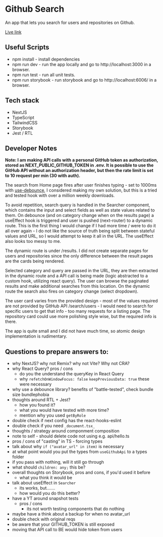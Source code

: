 # Github Search

An app that lets you search for users and repositories on Github.

<a href="https://github-search-topaz.vercel.app/" target="_blank">Live link </a>

## Useful Scripts

- npm install - install dependencies
- npm run dev - run the app locally and go to http://localhost:3000 in a browser.
- npm run test - run all unit tests.
- npm run storybook - run storybook and go to http://localhost:6006/ in a browser.

## Tech stack

- NextJS
- TypeScript
- TailwindCSS
- Storybook
- Jest / RTL

## Developer Notes

<b>Note: I am making API calls with a personal GitHub token as authorization, stored as NEXT_PUBLIC_GITHUB_TOKEN in .env. It is possible to use the GitHub API without an authorization header, but then the rate limit is set to 10 request per min (30 with auth).</b>

The search from Home page fires after user finishes typing - set to 1000ms with <a href="https://www.npmjs.com/package/use-debounce" target="_blank">use-debounce</a>, I considered making my own solution, but this is a tried and tested hook with over a million weekly downloads.

To avoid repetition, search query is handled in the Searcher component, which contains the input and select fields as well as state values related to them. On debounce (and on category change when on the results page) a useEffect hook is triggered and user is pushed (next-router) to a dynamic route. This is the first thing I would change if I had more time / were to do it all over again - I do not like the source of truth being split between stateful values and URL, so I would attempt to keep it all in the URL. The useEffect also looks too messy to me.

The dynamic route is under /results. I did not create separate pages for users and repositories since the only difference between the result pages are the cards being rendered.

Selected category and query are passed in the URL, they are then extracted in the dynamic route and a API call is being made (logic abstracted to a custom hook, utilizing react query).
The user can browse the paginated results and make additional searches from this location. On the dynamic route the search also fires on category change (select dropdown).

The user card varies from the provided design - most of the values required are not provided by GitHub API /search/users - I would need to search for specific users to get that info - too many requests for a listing page.
The repository card could use more polishing style wise, but the required info is there.

The app is quite small and I did not have much time, so atomic design implementation is rudimentary.

## Questions to prepare answers to:

- why NextJS? why not Remix? why not Vite? Why not CRA?
- why React Query? pros / cons
  - do you the understand the queryKey in React Query
  - why `refetchOnWindowFocus: false` `keepPreviousData: true` these were necessary
- why use a debounce library? benefits of "battle-tested", check bundle size bundlephobia
- thoughts around RTL + Jest?
  - how you found it?
  - what you would have tested with more time?
  - mention why you used `getByRole`
- double check if next config has the react-hooks-eslint
- double check if you need `_document.tsx_`
- thoughts / strategy around componment composition
- note to self - should delete code not using e.g. api/hello.ts
- pros / cons of "casting" in TS - forcing types
- talk about why `if ("avatar_url" in item)` is necessary
- at what point would you put the types from `useGithubApi` to a types folder
- if you pass with nothing, will it still go through
- what should `children: any;` this be?
- overall thoughts on Storybook, pros and cons, if you'd used it before
  - what you think it would be
- talk about useEffect in `Searcher`
  - its works, but.......
  - how would you do this better?
- have a YT around snapshot tests
  - pros / cons
    - its not worth testing components that do nothing
- maybe have a think about a backup for when no avatar_url
- double check with original reqs
- be aware that your GITHUB_TOKEN is still exposed
- moving that API call to BE would hide token from users

